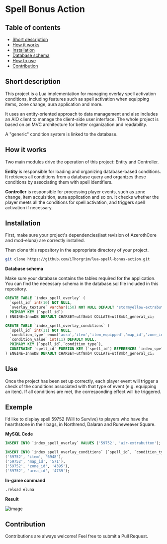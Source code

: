 # Spell Bonus Action

## Table of contents
- [Short description](https://github.com/iThorgrim/lua-overlay-spells/blob/main/README.md#short-description)
- [How it works](https://github.com/iThorgrim/lua-overlay-spells/blob/main/README.md#how-it-works)
- [Installation](https://github.com/iThorgrim/lua-overlay-spells/blob/main/README.md#installation)
- [Database schema](https://github.com/iThorgrim/lua-overlay-spells/blob/main/README.md#database-schema)
- [How to use](https://github.com/iThorgrim/lua-overlay-spells/blob/main/README.md#how-to-use)
- [Contribution](https://github.com/iThorgrim/lua-overlay-spells/blob/main/README.md#contribution)

## Short description
This project is a Lua implementation for managing overlay spell activation conditions, including features such as spell activation when equipping items, zone change, aura application and more.

It uses an entity-oriented approach to data management and also includes an AIO client to manage the client-side user interface. The whole project is based on an MVC architecture for better organization and readability.

A "generic" condition system is linked to the database.

## How it works
Two main modules drive the operation of this project: Entity and Controller.

**Entity** is responsible for loading and organizing database-based conditions. It retrieves all conditions from a database query and organizes these conditions by associating them with spell identifiers.

**Controller** is responsible for processing player events, such as zone change, item acquisition, aura application and so on. It checks whether the player meets all the conditions for spell activation, and triggers spell activation if necessary.

## Installation
First, make sure your project's dependencies(last revision of AzerothCore and mod-eluna) are correctly installed.

Then clone this repository in the appropriate directory of your project.
```bash
git clone https://github.com/iThorgrim/lua-spell-bonus-action.git
```

**Database schema**

Make sure your database contains the tables required for the application. You can find the necessary schema in the database.sql file included in this repository.

```sql
CREATE TABLE `index_spell_overlay` (
  `spell_id` int(10) NOT NULL,
  `overlay_texture` varchar(150) NOT NULL DEFAULT 'stormyellow-extrabutton',
  PRIMARY KEY (`spell_id`)
) ENGINE=InnoDB DEFAULT CHARSET=utf8mb4 COLLATE=utf8mb4_general_ci;

CREATE TABLE `index_spell_overlay_conditions` (
  `spell_id` int(11) NOT NULL,
  `condition_type` enum('aura','item','item_equipped','map_id','zone_id','area_id','active_event','min_level','class','race','phase_mask','quest_rewarded','quest_incomplete','min_hp_pct','max_hp_pct') NOT NULL,
  `condition_value` int(11) DEFAULT NULL,
  PRIMARY KEY (`spell_id`,`condition_type`),
  CONSTRAINT `spell_id` FOREIGN KEY (`spell_id`) REFERENCES `index_spell_overlay` (`spell_id`) ON DELETE CASCADE ON UPDATE CASCADE
) ENGINE=InnoDB DEFAULT CHARSET=utf8mb4 COLLATE=utf8mb4_general_ci;
```

## Use
Once the project has been set up correctly, each player event will trigger a check of the conditions associated with that type of event (e.g. equipping an item). If all conditions are met, the corresponding effect will be triggered.

## Exemple
I'd like to display spell 59752 (Will to Survive) to players who have the hearthstone in their bags, in Northrend, Dalaran and Runeweaver Square.

**MySQL Code**
```sql
INSERT INTO `index_spell_overlay` VALUES ('59752', 'air-extrabutton');

INSERT INTO `index_spell_overlay_conditions` (`spell_id`, `condition_type`, `condition_value`) VALUES
('59752', 'item', '6948'),
('59752', 'map_id', '571'),
('59752', 'zone_id', '4395'),
('59752', 'area_id', '4739');
```

**In-game command**
```bash
.reload eluna
```

**Result**

![image](https://github.com/iThorgrim/lua-overlay-spells/assets/125808072/ca18b050-c444-40fd-a0f6-dae72bff3501)

## Contribution
Contributions are always welcome! Feel free to submit a Pull Request.

